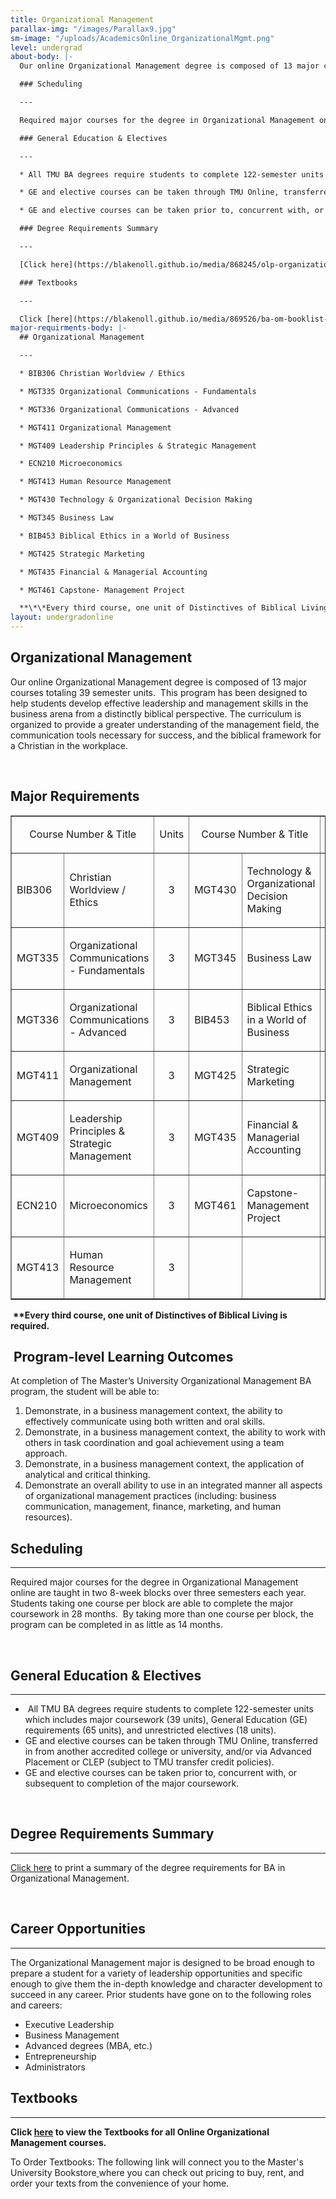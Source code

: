 ```yaml
---
title: Organizational Management
parallax-img: "/images/Parallax9.jpg"
sm-image: "/uploads/AcademicsOnline_OrganizationalMgmt.png"
level: undergrad
about-body: |-
  Our online Organizational Management degree is composed of 13 major courses totaling 39 semester units. This program has been designed to help students develop effective leadership and management skills in the business arena from a distinctly biblical perspective. The curriculum is organized to provide a greater understanding of the management field, the communication tools necessary for success, and the biblical framework for a Christian in the workplace.

  ### Scheduling

  ---

  Required major courses for the degree in Organizational Management online are taught in two 8-week blocks over three semesters each year. Students taking one course per block are able to complete the major coursework in 28 months. By taking more than one course per block, the program can be completed in as little as 14 months.

  ### General Education & Electives

  ---

  * All TMU BA degrees require students to complete 122-semester units which includes major coursework (39 units), General Education (GE) requirements (65 units), and unrestricted electives (18 units).

  * GE and elective courses can be taken through TMU Online, transferred in from another accredited college or university, and/or via Advanced Placement or CLEP (subject to TMU transfer credit policies).

  * GE and elective courses can be taken prior to, concurrent with, or subsequent to completion of the major coursework.

  ### Degree Requirements Summary

  ---

  [Click here](https://blakenoll.github.io/media/868245/olp-organizational-management-tmu.pdf "OLP Organizational Management-TMU.pdf")to print a summary of the degree requirements for BA in Organizational Management.

  ### Textbooks

  ---

  Click [here](https://blakenoll.github.io/media/869526/ba-om-booklist-new.pdf "BA-OM Booklist NEW.pdf") to view the Textbooks for all Online Organizational Management courses.
major-requirments-body: |-
  ## Organizational Management

  ---

  * BIB306 Christian Worldview / Ethics

  * MGT335 Organizational Communications - Fundamentals

  * MGT336 Organizational Communications - Advanced

  * MGT411 Organizational Management

  * MGT409 Leadership Principles & Strategic Management

  * ECN210 Microeconomics

  * MGT413 Human Resource Management

  * MGT430 Technology & Organizational Decision Making

  * MGT345 Business Law

  * BIB453 Biblical Ethics in a World of Business

  * MGT425 Strategic Marketing

  * MGT435 Financial & Managerial Accounting

  * MGT461 Capstone- Management Project

  **\*\*Every third course, one unit of Distinctives of Biblical Living is required.**
layout: undergradonline
---
```


<h2>Organizational Management</h2>
<p>Our <span>online Organizational Management degree</span> is composed of 13 major courses totaling 39 semester units.  This program has been designed to help students develop effective leadership and management skills in the business arena from a distinctly biblical perspective. The curriculum is organized to provide a greater understanding of the management field, the communication tools necessary for success, and the biblical framework for a Christian in the workplace.</p>
<p> </p>
<h2>Major Requirements</h2>
<table border="1" cellspacing="0" cellpadding="5" style="width: 100%;">
<tbody>
<tr>
<td colspan="2" width="282" valign="bottom">
<p align="center">Course Number &amp; Title</p>
</td>
<td width="41" valign="bottom">
<p align="center">Units</p>
</td>
<td colspan="2" width="265" valign="bottom">
<p align="center">Course Number &amp; Title</p>
</td>
<td width="42" valign="bottom">
<p align="center">Units</p>
</td>
</tr>
<tr>
<td width="51">
<p>BIB306</p>
</td>
<td width="231">
<p>Christian Worldview / Ethics</p>
</td>
<td width="41">
<p align="center">3</p>
</td>
<td width="51">
<p>MGT430</p>
</td>
<td width="214">
<p>Technology &amp; Organizational Decision Making</p>
</td>
<td width="42">
<p align="center">3</p>
</td>
</tr>
<tr>
<td width="51">
<p>MGT335</p>
</td>
<td width="231">
<p>Organizational Communications - Fundamentals</p>
</td>
<td width="41">
<p align="center">3</p>
</td>
<td width="51">
<p><span>MGT345</span></p>
</td>
<td width="214">
<p>Business Law</p>
</td>
<td width="42">
<p align="center">3</p>
</td>
</tr>
<tr>
<td width="51">
<p>MGT336</p>
</td>
<td width="231">
<p>Organizational Communications - Advanced</p>
</td>
<td width="41">
<p align="center">3</p>
</td>
<td width="51">
<p><span>BIB453</span></p>
</td>
<td width="214">
<p>Biblical Ethics in a World of Business</p>
</td>
<td width="42">
<p align="center">3</p>
</td>
</tr>
<tr>
<td width="51">
<p>MGT411</p>
</td>
<td width="231">
<p>Organizational Management</p>
</td>
<td width="41">
<p align="center">3</p>
</td>
<td width="51">
<p><span>MGT425</span></p>
</td>
<td width="214">
<p>Strategic Marketing</p>
</td>
<td width="42">
<p align="center">3</p>
</td>
</tr>
<tr>
<td width="51">
<p>MGT409</p>
</td>
<td width="231">
<p>Leadership Principles &amp; Strategic Management</p>
</td>
<td width="41">
<p align="center">3</p>
</td>
<td width="51">
<p><span>MGT435</span></p>
</td>
<td width="214">
<p>Financial &amp; Managerial Accounting</p>
</td>
<td width="42">
<p align="center">3</p>
</td>
</tr>
<tr>
<td width="51">
<p>ECN210</p>
</td>
<td width="231">
<p>Microeconomics</p>
</td>
<td width="41">
<p align="center">3</p>
</td>
<td width="51">
<p><span>MGT461</span></p>
</td>
<td width="214">
<p>Capstone- Management Project</p>
</td>
<td width="42">
<p align="center">3</p>
</td>
</tr>
<tr>
<td width="51">
<p>MGT413</p>
</td>
<td width="231">
<p>Human Resource Management</p>
</td>
<td width="41">
<p align="center">3</p>
</td>
<td width="51">
<p> </p>
</td>
<td width="214">
<p> </p>
</td>
<td width="42">
<p align="center"> </p>
</td>
</tr>
</tbody>
</table>
<p> <strong>**Every third course, one unit of Distinctives of Biblical Living is required.</strong> </p>
<h2> Program-level Learning Outcomes</h2>
<p>At completion of The Master’s University Organizational Management BA program, the student will be able to:</p>
<ol>
<li>Demonstrate, in a business management context, the ability to effectively communicate using both written and oral skills.</li>
<li>Demonstrate, in a business management context, the ability to work with others in task coordination and goal achievement using a team approach.</li>
<li>Demonstrate, in a business management context, the application of analytical and critical thinking.</li>
<li>Demonstrate an overall ability to use in an integrated manner all aspects of organizational management practices (including: business communication, management, finance, marketing, and human resources).</li>
</ol>
<h2>Scheduling</h2>
<hr />
<p>Required major courses for the degree in Organizational Management online are taught in two 8-week blocks over three semesters each year.  Students taking one course per block are able to complete the major coursework in 28 months.  By taking more than one course per block, the program can be completed in as little as 14 months.</p>
<p> </p>
<h2>General Education &amp; Electives</h2>
<div><hr /></div>
<ul>
<li> All TMU BA degrees require students to complete 122-semester units which includes major coursework (39 units), General Education (GE) requirements (65 units), and unrestricted electives (18 units).</li>
<li>GE and elective courses can be taken through TMU Online, transferred in from another accredited college or university, and/or via Advanced Placement or CLEP (subject to TMU transfer credit policies).</li>
<li>GE and elective courses can be taken prior to, concurrent with, or subsequent to completion of the major coursework.</li>
</ul>
<p> </p>
<h2>Degree Requirements Summary</h2>
<div><hr /></div>
<p><a href="/media/868245/olp-organizational-management-tmu.pdf" title="OLP Organizational Management-TMU.pdf"><span style="background-color: #ffffff;">Click here</span></a> to print a summary of the degree requirements for BA in Organizational Management.</p>
<p> </p>
<h2>Career Opportunities</h2>
<div><hr /></div>
<p>The Organizational Management major is designed to be broad enough to prepare a student for a variety of leadership opportunities and specific enough to give them the in-depth knowledge and character development to succeed in any career. Prior students have gone on to the following roles and careers:</p>
<ul>
<li>Executive Leadership</li>
<li>Business Management</li>
<li>Advanced degrees (MBA, etc.)</li>
<li>Entrepreneurship</li>
<li>Administrators</li>
</ul>
<h2>Textbooks</h2>
<p><span style="color: #616161; font-family: Raleway, sans-serif; font-size: 22px; font-weight: 800; line-height: 28px;"><!--EndFragment--> </span></p>
<div><hr /></div>
<p><strong>Click <a href="/media/869526/ba-om-booklist-new.pdf" title="BA-OM Booklist NEW.pdf">here</a> to view the Textbooks for all Online Organizational Management courses.</strong></p>
<p>To Order Textbooks: The following link will connect you to the <span style="background-color: #ffffff;">Master's University Bookstore</span><a style="background-color: #ffffff;" href="http://www.cbamatthews.com/masterscoll/buy_main.asp"> </a>where you can check out pricing to buy, rent, and order your texts from the convenience of your home.</p>
<p> </p>
